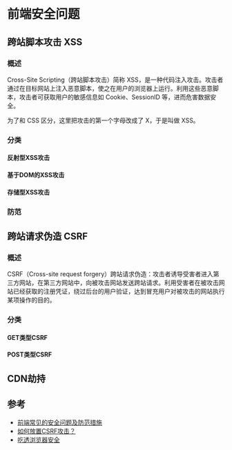 # 前端安全问题

## 跨站脚本攻击 XSS

### 概述

Cross-Site Scripting（跨站脚本攻击）简称 XSS，是一种代码注入攻击。攻击者通过在目标网站上注入恶意脚本，使之在用户的浏览器上运行。利用这些恶意脚本，攻击者可获取用户的敏感信息如 Cookie、SessionID 等，进而危害数据安全。

为了和 CSS 区分，这里把攻击的第一个字母改成了 X，于是叫做 XSS。

### 分类

#### 反射型XSS攻击

#### 基于DOM的XSS攻击

#### 存储型XSS攻击

### 防范

## 跨站请求伪造 CSRF

### 概述

CSRF（Cross-site request forgery）跨站请求伪造：攻击者诱导受害者进入第三方网站，在第三方网站中，向被攻击网站发送跨站请求。利用受害者在被攻击网站已经获取的注册凭证，绕过后台的用户验证，达到冒充用户对被攻击的网站执行某项操作的目的。

### 分类

#### GET类型CSRF

#### POST类型CSRF

## CDN劫持

## 参考

+ [前端常见的安全问题及防范措施](https://segmentfault.com/a/1190000041454108)
+ [如何放置CSRF攻击？](https://tech.meituan.com/2018/10/11/fe-security-csrf.html)
+ [吃透浏览器安全](https://juejin.cn/post/6991888178890145828)

